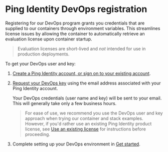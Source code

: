 # Ping Identity DevOps registration

Registering for our DevOps program grants you credentials that are supplied to our containers through environment variables. This streamlines license issues by allowing the container to automatically retrieve an evaluation license upon container startup. 

> Evaluation licenses are short-lived and *not* intended for use in production deployments.

To get your DevOps user and key:

1. [Create a Ping Identity account, or sign on to your existing account](https://www.pingidentity.com/en/account/sign-on.html).
2. [Request your DevOps key](https://bit.ly/ping-devops-request) using the email address associated with your Ping Identity account.

    Your DevOps credentials (user name and key) will be sent to your email. This will generally take only a few business hours.

   > For ease of use, we recommend you use the DevOps user and key approach when trying our container and stack examples. However, if you'd rather use an existing Ping Identity product license, see [Use an existing license](existingLicense.md) for instructions before proceeding.

3. Complete setting up your DevOps environment in [Get started](getStarted.md).